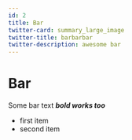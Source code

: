 ```yaml
---
id: 2
title: Bar
twitter-card: summary_large_image
twitter-title: barbarbar
twitter-description: awesome bar
---
```


# Bar

Some bar text **_bold works too_**

* first item
* second item
